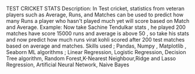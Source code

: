 TEST CRICKET STATS
Description: 
In Test cricket, statistics from veteran players such as Average, Runs, and Matches can be used to predict how many Runs a player who hasn't played much yet will score based on Match and Average. 
Example:
Now take Sachine Tendulkar stats , he played 200 matches have score 15000 runs and average is above 50 , so  take his stats and now predict how much runs virat kohli scored after 200 test matches based on average and matches.
Skills used ; Pandas, Numpy , Matplotlib , Seaborn
ML algorithms ; Linear Regression, Logistic Regression, Decision Tree algorithm, Random Forest,K-Nearest Neighbour,Ridge and Lasso Regression, Artificial Neural Network, Naive Bayes 
